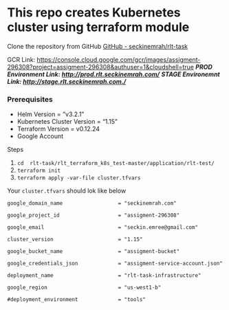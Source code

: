 # This repo creates Kubernetes cluster using terraform module
Clone the repository from GitHub 
[GitHub - seckinemrah/rlt-task](https://github.com/seckinemrah/rlt-task)

GCR Link: https://console.cloud.google.com/gcr/images/assigment-296308?project=assigment-296308&authuser=1&cloudshell=true 
***PROD Environment Link: http://prod.rlt.seckinemrah.com/***
***STAGE Environemnt Link: http://stage.rlt.seckinemrah.com./***

### Prerequisites

* Helm Version                             = ”v3.2.1”
* Kubernetes Cluster Version    = “1.15”
* Terraform Version                      = v0.12.24
* Google Account

Steps

1. `cd  rlt-task/rlt_terraform_k8s_test-master/application/rlt-test/`
2. `terraform init`
3. `terraform apply -var-file cluster.tfvars`


Your `cluster.tfvars` should lok like below

```
google_domain_name                  = "seckinemrah.com"

google_project_id                   = "assigment-296308"

google_email                        = "seckin.emree@gmail.com"

cluster_version                     = "1.15"

google_bucket_name                  = "assigment-bucket"

google_credentials_json             = "assigment-service-account.json"

deployment_name                     = "rlt-task-infrastructure"

google_region                       = "us-west1-b"

#deployment_environment             = "tools"

```



